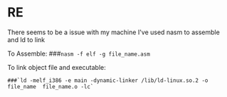 # RE
There seems to be a issue with my machine
I've used nasm to assemble and ld to link

To Assemble:
    ###`nasm -f elf -g file_name.asm`

To link object file and executable:

    ###`ld -melf_i386 -e main -dynamic-linker /lib/ld-linux.so.2 -o file_name  file_name.o -lc`
